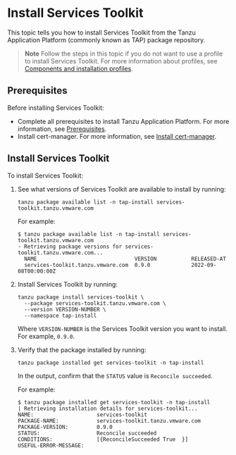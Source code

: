 # Install Services Toolkit

This topic tells you how to install Services Toolkit from the Tanzu Application Platform
(commonly known as TAP) package repository.

> **Note** Follow the steps in this topic if you do not want to use a profile to install
> Services Toolkit.
> For more information about profiles, see
> [Components and installation profiles](../about-package-profiles.hbs.md).

## <a id='prereqs'></a>Prerequisites

Before installing Services Toolkit:

- Complete all prerequisites to install Tanzu Application Platform. For more information, see [Prerequisites](../prerequisites.hbs.md).
- Install cert-manager. For more information, see [Install cert-manager](../cert-manager/install.hbs.md).

## <a id='install-services-toolkit'></a> Install Services Toolkit

To install Services Toolkit:

1. See what versions of Services Toolkit are available to install by running:

    ```console
    tanzu package available list -n tap-install services-toolkit.tanzu.vmware.com
    ```

    For example:

    ```console
    $ tanzu package available list -n tap-install services-toolkit.tanzu.vmware.com
    - Retrieving package versions for services-toolkit.tanzu.vmware.com...
      NAME                               VERSION           RELEASED-AT
      services-toolkit.tanzu.vmware.com  0.9.0             2022-09-08T00:00:00Z
    ```

1. Install Services Toolkit by running:

    ```console
    tanzu package install services-toolkit \
      --package services-toolkit.tanzu.vmware.com \
      --version VERSION-NUMBER \
      --namespace tap-install
    ```

    Where `VERSION-NUMBER` is the Services Toolkit version you want to install. For example, `0.9.0`.

1. Verify that the package installed by running:

    ```console
    tanzu package installed get services-toolkit -n tap-install
    ```

    In the output, confirm that the `STATUS` value is `Reconcile succeeded`.

    For example:

    ```console
    $ tanzu package installed get services-toolkit -n tap-install
    | Retrieving installation details for services-toolkit...
    NAME:                    services-toolkit
    PACKAGE-NAME:            services-toolkit.tanzu.vmware.com
    PACKAGE-VERSION:         0.9.0
    STATUS:                  Reconcile succeeded
    CONDITIONS:              [{ReconcileSucceeded True  }]
    USEFUL-ERROR-MESSAGE:
    ```
